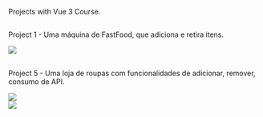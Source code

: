 Projects with Vue 3 Course.

##

Project 1 - Uma máquina de FastFood, que adiciona e retira itens.
<div>
   <img src="https://cdn.discordapp.com/attachments/1045576315807465563/1221816438655025222/Self_Service_Machine.png?ex=6613f43b&is=66017f3b&hm=8bac1c967f48df52f01e656eae1677aa25962a12045d6480bf3894f1dbd3f6d1&" >
</div>

##

Project 5 - Uma loja de roupas com funcionalidades de adicionar, remover, consumo de API.
<div>
   <img src="https://cdn.discordapp.com/attachments/1045576315807465563/1224384612877340823/Project_5_1.png?ex=661d4c07&is=660ad707&hm=d599deea52318a94f64df9d23d49a7635c9947bcd3f24e307a823a9b16921377&" >
</div>
<div>
   <img src="https://cdn.discordapp.com/attachments/1045576315807465563/1224384612579414158/Project_5_2.png?ex=661d4c07&is=660ad707&hm=519615e754fa69b7fa933fcf9af1fb8d9f1e9984b3432c4f17b500096595deaf&" >
</div>
